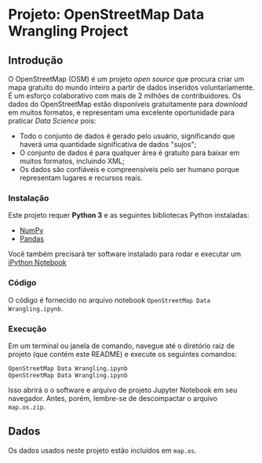 # Projeto: OpenStreetMap Data Wrangling Project

## Introdução
O OpenStreetMap (OSM) é um projeto *open source* que procura criar um mapa gratuito do mundo inteiro a partir de dados inseridos voluntariamente. É um esforço colaborativo com mais de 2 milhões de contribuidores. Os dados do OpenStreetMap estão disponíveis gratuitamente para *download* em muitos formatos, e representam uma excelente oportunidade para praticar *Data Science* pois:
- Todo o conjunto de dados é gerado pelo usuário, significando que haverá uma quantidade significativa de dados "sujos";
- O conjunto de dados é para qualquer área é gratuito para baixar em muitos formatos, incluindo XML;
- Os dados são confiáveis e compreensíveis pelo ser humano porque representam lugares e recursos reais.

### Instalação
Este projeto requer **Python 3** e as seguintes bibliotecas Python instaladas:

- [NumPy](http://www.numpy.org/)
- [Pandas](http://pandas.pydata.org/)

Você também precisará ter software instalado para rodar e executar um [iPython Notebook](http://ipython.org/notebook.html)

### Código
O código é fornecido no arquivo notebook `OpenStreetMap Data Wrangling.ipynb`. 

### Execução
Em um terminal ou janela de comando, navegue até o diretório raiz de projeto (que contém este README) e execute os seguintes comandos:

```OpenStreetMap Data Wrangling.ipynb```  
```OpenStreetMap Data Wrangling.ipynb```

Isso abrirá o o software e arquivo de projeto Jupyter Notebook em seu navegador. Antes, porém, lembre-se de descompactar o arquivo ```map.os.zip```.

## Dados
Os dados usados neste projeto estão incluídos em `map.os`.
